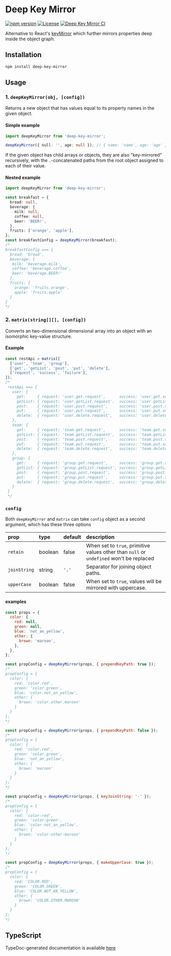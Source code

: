 # Deep Key Mirror

[![npm version](https://badge.fury.io/js/deep-key-mirror.svg)](http://badge.fury.io/js/deep-key-mirror)
[![License](http://img.shields.io/:license-mit-blue.svg)](http://doge.mit-license.org)
[![Deep Key Mirror CI](https://github.com/tkqubo/deep-key-mirror/actions/workflows/build.yml/badge.svg)](https://github.com/tkqubo/deep-key-mirror/actions/workflows/build.yml)

Alternative to React's [keyMirror](https://github.com/STRML/keyMirror) which further mirrors properties deep inside the
object graph.

## Installation

```sh
npm install deep-key-mirror
```

## Usage

### 1. `deepKeyMirror(obj, [config])`

Returns a new object that has values equal to its property names in the given object.

#### Simple example

```ts
import deepKeyMirror from 'deep-key-mirror';

deepKeyMirror({ null: '', age: null }); // { name: 'name', age: 'age' }
```

If the given object has child arrays or objects, they are also "key-mirrored" recursively, with the `.`-concatenated
paths from the root object assigned to each of their value.

#### Nested example

```ts
import deepKeyMirror from 'deep-key-mirror';

const breakfast = {
  bread: null,
  beverage: {
    milk: null,
    coffee: null,
    beer: 'BEER!',
  },
  fruits: ['orange', 'apple'],
};
const breakfastConfig = deepKeyMirror(breakfast);
/*
breakfastConfig === {
  bread: 'bread',
  beverage: {
   milk: 'beverage.milk',
   coffee: 'beverage.coffee',
   beer: 'beverage.BEER!'
  },
  fruits: {
    orange: 'fruits.orange',
    apple: 'fruits.apple'
  }
}
*/
```

### 2. `matrix(string[][], [config])`

Converts an two-dimensional dimensional array into an object with an isomorphic key-value structure.

#### Example

```js
const restApi = matrix([
  ['user', 'team', 'group'],
  ['get', 'getList', 'post', 'put', 'delete'],
  ['request', 'success', 'failure'],
]);
/*
 restApi === {
   user: {
     get:     { request: 'user.get.request',      success: 'user.get.success',      failure: 'user.get.failure' },
     getList: { request: 'user.getList.request',  success: 'user.getList.success',  failure: 'user.getList.failure' },
     post:    { request: 'user.post.request',     success: 'user.post.success',     failure: 'user.post.failure' },
     put:     { request: 'user.put.request',      success: 'user.put.success',      failure: 'user.put.failure' },
     delete:  { request: 'user.delete.request',   success: 'user.delete.success',   failure: 'user.delete.failure' },
   },
   team: {
     get:     { request: 'team.get.request',      success: 'team.get.success',      failure: 'team.get.failure' },
     getList: { request: 'team.getList.request',  success: 'team.getList.success',  failure: 'team.getList.failure' },
     post:    { request: 'team.post.request',     success: 'team.post.success',     failure: 'team.post.failure' },
     put:     { request: 'team.put.request',      success: 'team.put.success',      failure: 'team.put.failure' },
     delete:  { request: 'team.delete.request',   success: 'team.delete.success',   failure: 'team.delete.failure' },
   },
   group: {
     get:     { request: 'group.get.request',     success: 'group.get.success',     failure: 'group.get.failure' },
     getList: { request: 'group.getList.request', success: 'group.getList.success', failure: 'group.getList.failure' },
     post:    { request: 'group.post.request',    success: 'group.post.success',    failure: 'group.post.failure' },
     put:     { request: 'group.put.request',     success: 'group.put.success',     failure: 'group.put.failure' },
     delete:  { request: 'group.delete.request',  success: 'group.delete.success',  failure: 'group.delete.failure' },
   }
 }
 */
```

### `config`

Both `deepKeyMirror` and `matrix` can take `config` object as a second argument, which has these three options

| prop         | type    | default | description                                                                             |
| :----------- | :------ | :------ | :-------------------------------------------------------------------------------------- |
| `retain`     | boolean | false   | When set to `true`, primitive values other than `null` or `undefined` won't be replaced |
| `joinString` | string  | `'.'`   | Separator for joining object paths.                                                     |
| `upperCase`  | boolean | false   | When set to `true`, values will be mirrored with uppercase.                             |

#### examples

```js
const props = {
  color: {
    red: null,
    green: null,
    blue: 'not_an_yellow',
    other: {
      brown: 'maroon',
    },
  },
};

const propConfig = deepKeyMirror(props, { prependKeyPath: true });
/*
propConfig = {
  color: {
    red: 'color.red',
    green: 'color.green',
    blue: 'color.not_an_yellow',
    other: {
      brown: 'color.other.maroon'
    }
  }
};
*/

const propConfig = deepKeyMirror(props, { prependKeyPath: false });
/*
propConfig = {
  color: {
    red: 'color.red',
    green: 'color.green',
    blue: 'not_an_yellow',
    other: {
      brown: 'maroon'
    }
  }
};
*/

const propConfig = deepKeyMirror(props, { keyJoinString: '-' });
/*
propConfig = {
  color: {
    red: 'color-red',
    green: 'color-green',
    blue: 'color-not_an_yellow',
    other: {
      brown: 'color-other-maroon'
    }
  }
};
*/

const propConfig = deepKeyMirror(props, { makeUpperCase: true });
/*
propConfig = {
  color: {
    red: 'COLOR.RED',
    green: 'COLOR.GREEN',
    blue: 'COLOR.NOT_AN_YELLOW',
    other: {
      brown: 'COLOR.OTHER.MAROON'
    }
  }
};
*/
```

## TypeScript

TypeDoc-generated documentation is available [here](http://tkqubo.github.io/deep-key-mirror/)

